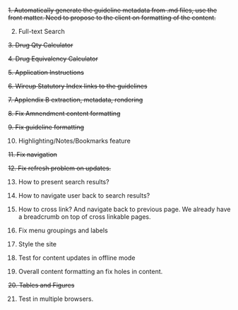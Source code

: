 ~~1. Automatically generate the guideline metadata from .md files,  use the front matter.
   Need to propose to the client on formatting of the content.~~

2. Full-text Search

~~3. Drug Qty Calculator~~

~~4. Drug Equivalency Calculator~~

~~5. Application Instructions~~

~~6. Wireup Statutory Index links to the guidelines~~

~~7. Applendix B extraction, metadata, rendering~~

~~8. Fix Amnendment content formatting~~

~~9. Fix guideline formatting~~

10. Highlighting/Notes/Bookmarks feature

~~11. Fix navigation~~

~~12. Fix refresh problem on updates.~~

13. How to present search results?

14. How to navigate user back to search results?

15. How to cross link? And navigate back to previous page.  We already have a breadcrumb on top of cross linkable pages.

16. Fix menu groupings and labels

17. Style the site

18. Test for content updates in offline mode

19. Overall content formatting an fix holes in content.

~~20. Tables and Figures~~

21. Test in multiple browsers.


